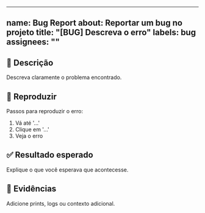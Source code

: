 
---
name: Bug Report
about: Reportar um bug no projeto
title: "[BUG] Descreva o erro"
labels: bug
assignees: ""
---

## 🐞 Descrição
Descreva claramente o problema encontrado.

## 🔄 Reproduzir
Passos para reproduzir o erro:
1. Vá até '...'
2. Clique em '...'
3. Veja o erro

## ✅ Resultado esperado
Explique o que você esperava que acontecesse.

## 📸 Evidências
Adicione prints, logs ou contexto adicional.
